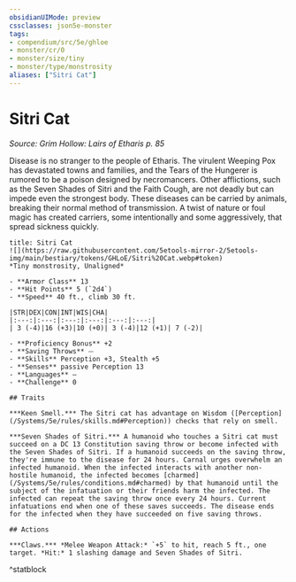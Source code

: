 ```yaml
---
obsidianUIMode: preview
cssclasses: json5e-monster
tags:
- compendium/src/5e/ghloe
- monster/cr/0
- monster/size/tiny
- monster/type/monstrosity
aliases: ["Sitri Cat"]
---
```

# Sitri Cat
*Source: Grim Hollow: Lairs of Etharis p. 85*  

Disease is no stranger to the people of Etharis. The virulent Weeping Pox has devastated towns and families, and the Tears of the Hungerer is rumored to be a poison designed by necromancers. Other afflictions, such as the Seven Shades of Sitri and the Faith Cough, are not deadly but can impede even the strongest body. These diseases can be carried by animals, breaking their normal method of transmission. A twist of nature or foul magic has created carriers, some intentionally and some aggressively, that spread sickness quickly.

```ad-statblock
title: Sitri Cat
![](https://raw.githubusercontent.com/5etools-mirror-2/5etools-img/main/bestiary/tokens/GHLoE/Sitri%20Cat.webp#token)
*Tiny monstrosity, Unaligned*

- **Armor Class** 13
- **Hit Points** 5 (`2d4`)
- **Speed** 40 ft., climb 30 ft.

|STR|DEX|CON|INT|WIS|CHA|
|:---:|:---:|:---:|:---:|:---:|:---:|
| 3 (-4)|16 (+3)|10 (+0)| 3 (-4)|12 (+1)| 7 (-2)|

- **Proficiency Bonus** +2
- **Saving Throws** ⏤
- **Skills** Perception +3, Stealth +5
- **Senses** passive Perception 13
- **Languages** —
- **Challenge** 0

## Traits

***Keen Smell.*** The Sitri cat has advantage on Wisdom ([Perception](/Systems/5e/rules/skills.md#Perception)) checks that rely on smell.

***Seven Shades of Sitri.*** A humanoid who touches a Sitri cat must succeed on a DC 13 Constitution saving throw or become infected with the Seven Shades of Sitri. If a humanoid succeeds on the saving throw, they're immune to the disease for 24 hours. Carnal urges overwhelm an infected humanoid. When the infected interacts with another non-hostile humanoid, the infected becomes [charmed](/Systems/5e/rules/conditions.md#charmed) by that humanoid until the subject of the infatuation or their friends harm the infected. The infected can repeat the saving throw once every 24 hours. Current infatuations end when one of these saves succeeds. The disease ends for the infected when they have succeeded on five saving throws.

## Actions

***Claws.*** *Melee Weapon Attack:* `+5` to hit, reach 5 ft., one target. *Hit:* 1 slashing damage and Seven Shades of Sitri.
```
^statblock